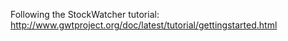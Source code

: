 Following the StockWatcher tutorial:
http://www.gwtproject.org/doc/latest/tutorial/gettingstarted.html
